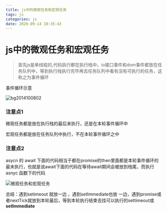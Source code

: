 ```yaml
---
title: js中的微观任务和宏观任务
tags: js
categories: js
date: 2020-09-14 10:35:43
---
```


# js中的微观任务和宏观任务

> 首先js是单线程的,代码执行都在执行栈中，io接口事件和dom事件都放在任务队列中，等到执行栈执行完毕再去任务队列中看有没有可执行的任务，这称之为事件循环
<!--more-->
事件循环示意

![bg2014100802](https://gitee.com/bitbw/my-gallery/raw/master/img/bg2014100802.png)

### 注意点1

微观任务都是放在执行栈的最后来执行，还是在本轮事件循环中

宏观任务都是放在任务队列中执行，不在本轮事件循环之中

### 注意点2

asycn  的 await 下面的代码相当于都在promise的then里面都是本轮事件循环的最末执行，也就是说await下面的代码在等待await期间会被放到栈尾，而执行asnyc 函数下的代码

![微观任务和宏观任务](https://gitee.com/bitbw/my-gallery/raw/master/img/微观任务和宏观任务.png)

总结：遇到setimeout 就放一边 ，遇到setImmediate也放 一边，遇到promise或者nextTick就放到本轮最后，等到本轮执行结束去找可以执行的settimeout或**setImmediate**
